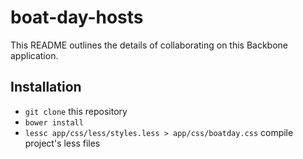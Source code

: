 # boat-day-hosts

This README outlines the details of collaborating on this Backbone application.

## Installation

* `git clone` this repository
* `bower install`
* `lessc app/css/less/styles.less > app/css/boatday.css` compile project's less files